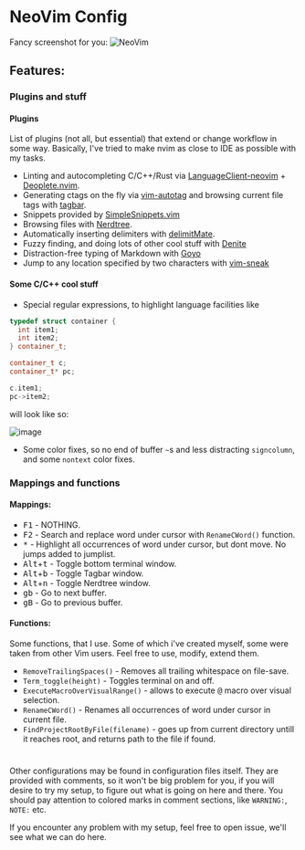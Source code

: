 # NeoVim Config

Fancy screenshot for you:
![NeoVim](https://user-images.githubusercontent.com/19470159/38351495-64efb4da-38b8-11e8-8454-f2e3d597b82c.png)
## Features:

### Plugins and stuff

#### Plugins

List of plugins (not all, but essential) that extend or change workflow in some way. Basically, I've tried to make nvim as close to IDE as possible with my tasks.
  - Linting and autocompleting C/C++/Rust via [LanguageClient-neovim](https://github.com/autozimu/LanguageClient-neovim) + [Deoplete.nvim](https://github.com/Shougo/deoplete.nvim).
  - Generating ctags on the fly via [vim-autotag](https://github.com/craigemery/vim-autotag) and browsing current file tags with [tagbar](https://github.com/majutsushi/tagbar).
  - Snippets provided by [SimpleSnippets.vim](https://github.com/andreyorst/SimpleSnippets.vim)
  - Browsing files with [Nerdtree](https://github.com/scrooloose/nerdtree).
  - Automatically inserting delimiters with [delimitMate](https://github.com/Raimondi/delimitMate).
  - Fuzzy finding, and doing lots of other cool stuff with [Denite](https://github.com/Shougo/denite.nvim)
  - Distraction-free typing of Markdown with [Goyo](https://github.com/junegunn/goyo.vim)
  - Jump to any location specified by two characters with [vim-sneak](https://github.com/justinmk/vim-sneak)

#### Some C/C++ cool stuff
  - Special regular expressions, to highlight language facilities like  
  ```cpp
  typedef struct container {
  	int item1;
  	int item2;
  } container_t;
  
  container_t c;
  container_t* pc;
  
  c.item1;
  pc->item2;
  ```
  will look like so:
  
  ![image](https://user-images.githubusercontent.com/19470159/38468381-8797eeca-3b4d-11e8-9536-e82d79df3a75.png)
  - Some color fixes, so no end of buffer `~`s and less distracting `signcolumn`, and some `nontext` color fixes.
  
### Mappings and functions

#### Mappings:

  - <kbd>F1</kbd> - NOTHING.
  - <kbd>F2</kbd> - Search and replace word under cursor with `RenameCWord()` function.
  - <kbd>\*</kbd> - Highlight all occurrences of word under cursor, but dont move. No jumps added to jumplist.
  - <kbd>Alt</kbd>+<kbd>t</kbd> - Toggle bottom terminal window.
  - <kbd>Alt</kbd>+<kbd>b</kbd> - Toggle Tagbar window.
  - <kbd>Alt</kbd>+<kbd>n</kbd> - Toggle Nerdtree window.
  - <kbd>g</kbd><kbd>b</kbd> - Go to next buffer.
  - <kbd>g</kbd><kbd>B</kbd> - Go to previous buffer.
  
#### Functions:

Some functions, that I use. Some of which i've created myself, some were taken from other Vim users. Feel free to use, modify, extend them.
  - `RemoveTrailingSpaces()` - Removes all trailing whitespace on file-save.
  - `Term_toggle(height)` - Toggles terminal on and off.
  - `ExecuteMacroOverVisualRange()` - allows to execute <kbd>@</kbd> macro over visual selection.
  - `RenameCWord()` - Renames all occurrences of word under cursor in current file.
  - `FindProjectRootByFile(filename)` - goes up from current directory untill it reaches root, and returns path to the file if found.

# 
  
Other configurations may be found in configuration files itself. They are provided with comments, so it won't be big problem for you, if you will desire to try my setup, to figure out what is going on here and there. You should pay attention to colored marks in comment sections, like `WARNING:`, `NOTE:` etc.

If you encounter any problem with my setup, feel free to open issue, we'll see what we can do here.
